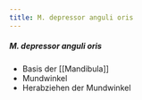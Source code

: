 ```yaml
---
title: M. depressor anguli oris
---
```

##### M. depressor anguli oris
*   Basis der [[Mandibula]]
*   Mundwinkel
*   Herabziehen der Mundwinkel